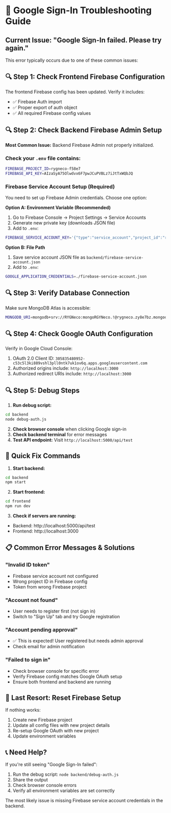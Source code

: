 # 🔧 Google Sign-In Troubleshooting Guide

## Current Issue: "Google Sign-In failed. Please try again."

This error typically occurs due to one of these common issues:

## 🔍 Step 1: Check Frontend Firebase Configuration

The frontend Firebase config has been updated. Verify it includes:
- ✅ Firebase Auth import
- ✅ Proper export of auth object
- ✅ All required Firebase config values

## 🔍 Step 2: Check Backend Firebase Admin Setup

**Most Common Issue:** Backend Firebase Admin not properly initialized.

### Check your `.env` file contains:
```bash
FIREBASE_PROJECT_ID=rygneco-f58e7
FIREBASE_API_KEY=AIzaSyA75Olwdvx6F7pwJCuPVBLz7iJtTxWQbJQ
```

### Firebase Service Account Setup (Required)
You need to set up Firebase Admin credentials. Choose one option:

**Option A: Environment Variable (Recommended)**
1. Go to Firebase Console → Project Settings → Service Accounts
2. Generate new private key (downloads JSON file)
3. Add to `.env`:
```bash
FIREBASE_SERVICE_ACCOUNT_KEY='{"type":"service_account","project_id":"rygneco-f58e7",...}'
```

**Option B: File Path**
1. Save service account JSON file as `backend/firebase-service-account.json`
2. Add to `.env`:
```bash
GOOGLE_APPLICATION_CREDENTIALS=./firebase-service-account.json
```

## 🔍 Step 3: Verify Database Connection

Make sure MongoDB Atlas is accessible:
```bash
MONGODB_URI=mongodb+srv://RYGNeco:mongoRGYNeco.!@rygneco.zy8e7bz.mongodb.net/?retryWrites=true&w=majority&appName=RYGNeco
```

## 🔍 Step 4: Check Google OAuth Configuration

Verify in Google Cloud Console:
1. OAuth 2.0 Client ID: `305835480952-c53c5l3ki889vshl3pll0ntk7uk1ov6q.apps.googleusercontent.com`
2. Authorized origins include: `http://localhost:3000`
3. Authorized redirect URIs include: `http://localhost:3000`

## 🔍 Step 5: Debug Steps

1. **Run debug script:**
```bash
cd backend
node debug-auth.js
```

2. **Check browser console** when clicking Google sign-in
3. **Check backend terminal** for error messages
4. **Test API endpoint:** Visit `http://localhost:5000/api/test`

## 🚀 Quick Fix Commands

1. **Start backend:**
```bash
cd backend
npm start
```

2. **Start frontend:**
```bash
cd frontend  
npm run dev
```

3. **Check if servers are running:**
- Backend: http://localhost:5000/api/test
- Frontend: http://localhost:3000

## 📋 Common Error Messages & Solutions

### "Invalid ID token"
- Firebase service account not configured
- Wrong project ID in Firebase config
- Token from wrong Firebase project

### "Account not found" 
- User needs to register first (not sign in)
- Switch to "Sign Up" tab and try Google registration

### "Account pending approval"
- ✅ This is expected! User registered but needs admin approval
- Check email for admin notification

### "Failed to sign in"
- Check browser console for specific error
- Verify Firebase config matches Google OAuth setup
- Ensure both frontend and backend are running

## 🔧 Last Resort: Reset Firebase Setup

If nothing works:
1. Create new Firebase project
2. Update all config files with new project details  
3. Re-setup Google OAuth with new project
4. Update environment variables

## 📞 Need Help?

If you're still seeing "Google Sign-In failed":
1. Run the debug script: `node backend/debug-auth.js`
2. Share the output
3. Check browser console errors
4. Verify all environment variables are set correctly

The most likely issue is missing Firebase service account credentials in the backend.

